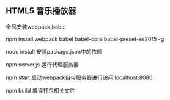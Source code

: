 HTML5 音乐播放器
-------------
全局安装webpack,babel

npm install webpack babel babel-core babel-preset-es2015 -g


node install 安装package.json中的依赖


npm server.js 运行代理服务器

npm start 启动webpack自带服务器进行访问 localhost:8080

npm build 编译打包相关文件

